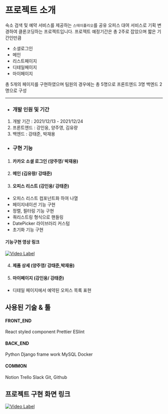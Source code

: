 # 프로젝트 소개
숙소 검색 및 예약 서비스를 제공하는 ```스테이폴리오```를 공유 오피스 대여 서비스로 기획 변경하여 클론코딩하는 프로젝트입니다. 프로젝트 예정기간은 총 2주로 잡았으며 짧은 기간인만큼 
- 소셜로그인
- 메인
- 리스트페이지
- 디테일페이지
- 마이페이지
 
총 5개의 페이지를 구현하였으며
팀원의 경우에는 총 5명으로 프론트엔드 3명 백엔드 2명으로 구성


---
 - ### 개발 인원 및 기간
  1. 개발 기간 : 2021/12/13 - 2021/12/24
  2. 프론트엔드 : 강인웅, 양주영, 김유량
  3. 백엔드 : 강태준, 박재용
 
 - ### 구현 기능 
1. #### 카카오 소셜 로그인 (양주영/ 박재용)

2. #### 메인 (김유량/ 강태준)

3. #### 오피스 리스트 (강인웅/ 강태준)
- 오피스 리스트 컴포넌트화 하여 나열
- 페이지네이션 기능 구현
- 정렬, 필터링 기능 구현
- 쿼리스트링 형식으로 핸들링
- DatePicker 라이브러리 커스텀
- 초기화 기능 구현

#### 기능구현 영상 링크
[![Video Label](https://img.youtube.com/vi/skNw_uGvvBw/0.jpg)](https://www.youtube.com/watch?v=skNw_uGvvBw)


4. ####  제품 상세 (양주영/ 강태준,박재용)

5. #### 마이페이지 (강인웅/ 강태준)
- 디테일 페이지에서 예약된 오피스 목록 표현

## 사용된 기술 & 툴
#### FRONT_END
React
styled component
Prettier
ESlint

#### BACK_END
Python
Django frame work
MySQL
Docker

#### COMMON
Notion
Trello
Slack
Git, Github



## 프로젝트 구현 화면 링크

[![Video Label](https://img.youtube.com/vi/JAhBE9hq6cA/0.jpg)](https://youtu.be/JAhBE9hq6cA)
